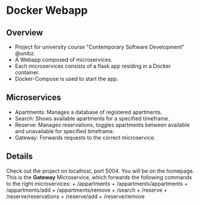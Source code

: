 # Docker Webapp

## Overview 

* Project for university course "Contemporary Software Development" @unibz. 
* A Webapp composed of microservices. 
* Each microservices consists of a flask app residing in a Docker container. 
* Docker-Compose is used to start the app.  

## Microservices 

* Apartments: Manages a database of registered apartments.
* Search: Shows available apartments for a specified timeframe.
* Reserve: Manages reservations, toggles apartments between available and unavailable for specified timeframe. 
* Gateway: Forwards requests to the correct microservice. 

## Details 

Check out the project on localhost, port 5004. You will be on the homepage.
This is the **Gateway** Microservice, which forwards the following commands to the right microservices: 
    + /appartments
    + /appartments/appartments
    + /appartments/add
    + /appartments/remove
    + /search
    + /reserve
    + /reserve/reservations
    + /reserve/add
    + /reserve/remove





